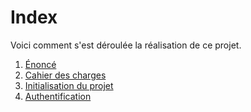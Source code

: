# Index

Voici comment s'est déroulée la réalisation de ce projet.

1. [Énoncé](Enonce.md)
1. [Cahier des charges](CahierDesCharges.md)
1. [Initialisation du projet](InitialisationDuProjet.md)
1. [Authentification](Authentification.md)
